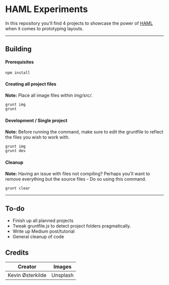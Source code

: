 # HAML Experiments
In this repository you'll find 4 projects to showcase the power of [HAML](http://haml.info/) when it comes to prototyping layouts.
___

## Building

#### Prerequisites

```bash
npm install
```

#### Creating all project files

__Note:__ Place all image files within _img/src/_.

```bash
grunt img
grunt
```

#### Development / Single project

__Note:__ Before running the command, make sure to edit the gruntfile to reflect the files you wish to work with.

```bash
grunt img
grunt dev
```

#### Cleanup

__Note:__ Having an issue with files not compiling? Perhaps you'll want to remove everything but the source files - Do so using this command.

```bash
grunt clear
```

___

## To-do

- Finish up all planned projects
- Tweak gruntfile.js to detect project folders pragmatically.
- Write up Medium post/tutorial
- General cleanup of code

## Credits

|    	 Creator 	    | 	 Images	   |
| :---------------: | :----------: |
|  Kevin Østerkilde |   Unsplash   |

